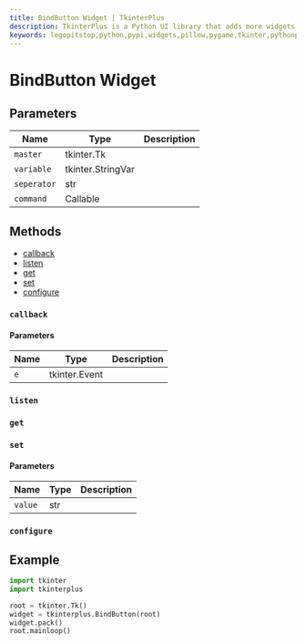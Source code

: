 ```yaml
---
title: BindButton Widget | TkinterPlus
description: TkinterPlus is a Python UI library that adds more widgets to Tkinter
keywords: legopitstop,python,pypi,widgets,pillow,pygame,tkinter,pythonpackage
---
```


# BindButton Widget

## Parameters

| Name        | Type              | Description |
| ----------- | ----------------- | ----------- |
| `master`    | tkinter.Tk        |             |
| `variable`  | tkinter.StringVar |             |
| `seperator` | str               |             |
| `command`   | Callable          |             |

## Methods

- [callback](#callback)
- [listen](#listen)
- [get](#get)
- [set](#set)
- [configure](#configure)

### `callback`

#### Parameters

| Name | Type          | Description |
| ---- | ------------- | ----------- |
| `e`  | tkinter.Event |             |

### `listen`

### `get`

### `set`

#### Parameters

| Name    | Type | Description |
| ------- | ---- | ----------- |
| `value` | str  |             |

### `configure`

## Example

```py
import tkinter
import tkinterplus

root = tkinter.Tk()
widget = tkinterplus.BindButton(root)
widget.pack()
root.mainloop()
```
